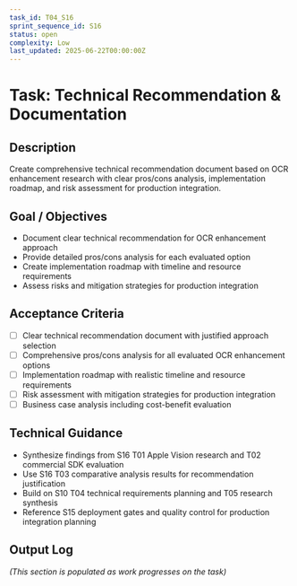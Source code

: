 ```yaml
---
task_id: T04_S16
sprint_sequence_id: S16
status: open
complexity: Low
last_updated: 2025-06-22T00:00:00Z
---
```


# Task: Technical Recommendation & Documentation

## Description
Create comprehensive technical recommendation document based on OCR enhancement research with clear pros/cons analysis, implementation roadmap, and risk assessment for production integration.

## Goal / Objectives
- Document clear technical recommendation for OCR enhancement approach
- Provide detailed pros/cons analysis for each evaluated option
- Create implementation roadmap with timeline and resource requirements
- Assess risks and mitigation strategies for production integration

## Acceptance Criteria
- [ ] Clear technical recommendation document with justified approach selection
- [ ] Comprehensive pros/cons analysis for all evaluated OCR enhancement options
- [ ] Implementation roadmap with realistic timeline and resource requirements
- [ ] Risk assessment with mitigation strategies for production integration
- [ ] Business case analysis including cost-benefit evaluation

## Technical Guidance
- Synthesize findings from S16 T01 Apple Vision research and T02 commercial SDK evaluation
- Use S16 T03 comparative analysis results for recommendation justification
- Build on S10 T04 technical requirements planning and T05 research synthesis
- Reference S15 deployment gates and quality control for production integration planning

## Output Log
*(This section is populated as work progresses on the task)*